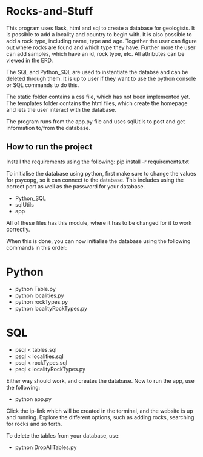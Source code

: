 # Rocks-and-Stuff
This program uses flask, html and sql to create a database for geologists. It is possible to add a locality and country to begin with. It is also possible to add a rock type, including name, type and age. Together the user can figure out where rocks are found and which type they have. Further more the user can add samples, which have an id, rock type, etc. All attributes can be viewed in the ERD.<br />

The SQL and Python_SQL are used to instantiate the databse and can be deleted through them. It is up to user if they want to use the python console or SQL commands to do this.

The static folder contains a css file, which has not been implemented yet.
The templates folder contains the html files, which create the homepage and lets the user interact with the database. <br />

The program runs from the app.py file and uses sqlUtils to post and get information to/from the database.

## How to run the project
Install the requirements using the following:
pip install -r requirements.txt

To initialise the database using python, first make sure to change the values for psycopg, so it can connect to the database.
This includes using the correct port as well as the password for your database. 
- Python_SQL
- sqlUtils
- app

All of these files has this module, where it has to be changed for it to work correctly. 

When this is done, you can now initialise the database using the following commands in this order:
# Python
- python Table.py
- python localities.py
- python rockTypes.py
- python localityRockTypes.py

# SQL
- psql < tables.sql
- psql < localities.sql
- psql < rockTypes.sql
- psql < localityRockTypes.py

Either way should work, and creates the database. Now to run the app, use the following:
- python app.py

Click the ip-link which will be created in the terminal, and the website is up and running. 
Explore the different options, such as adding rocks, searching for rocks and so forth.

To delete the tables from your database, use:
- python DropAllTables.py
